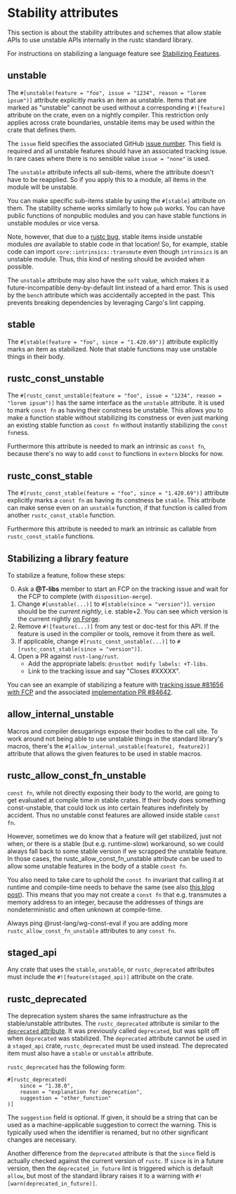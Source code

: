 # Stability attributes

<!-- toc -->

This section is about the stability attributes and schemes that allow stable
APIs to use unstable APIs internally in the rustc standard library.

For instructions on stabilizing a language feature see [Stabilizing
Features](./stabilization_guide.md).

## unstable

The `#[unstable(feature = "foo", issue = "1234", reason = "lorem ipsum")]`
attribute explicitly marks an item as unstable. Items that are marked as
"unstable" cannot be used without a corresponding `#![feature]` attribute on
the crate, even on a nightly compiler. This restriction only applies across
crate boundaries, unstable items may be used within the crate that defines
them.

The `issue` field specifies the associated GitHub [issue number]. This field is
required and all unstable features should have an associated tracking issue. In
rare cases where there is no sensible value `issue = "none"` is used.

The `unstable` attribute infects all sub-items, where the attribute doesn't
have to be reapplied. So if you apply this to a module, all items in the module
will be unstable.

You can make specific sub-items stable by using the `#[stable]` attribute on
them. The stability scheme works similarly to how `pub` works. You can have
public functions of nonpublic modules and you can have stable functions in
unstable modules or vice versa.

Note, however, that due to a [rustc bug], stable items inside unstable modules
*are* available to stable code in that location!  So, for example, stable code
can import `core::intrinsics::transmute` even though `intrinsics` is an
unstable module.  Thus, this kind of nesting should be avoided when possible.

The `unstable` attribute may also have the `soft` value, which makes it a
future-incompatible deny-by-default lint instead of a hard error. This is used
by the `bench` attribute which was accidentally accepted in the past. This
prevents breaking dependencies by leveraging Cargo's lint capping.

[issue number]: https://github.com/rust-lang/rust/issues
[rustc bug]: https://github.com/rust-lang/rust/issues/15702

## stable
The `#[stable(feature = "foo", since = "1.420.69")]` attribute explicitly
marks an item as stabilized. Note that stable functions may use unstable things in their body.

## rustc_const_unstable

The `#[rustc_const_unstable(feature = "foo", issue = "1234", reason = "lorem ipsum")]`
has the same interface as the `unstable` attribute. It is used to mark
`const fn` as having their constness be unstable. This allows you to make a
function stable without stabilizing its constness or even just marking an existing
stable function as `const fn` without instantly stabilizing the `const fn`ness.

Furthermore this attribute is needed to mark an intrinsic as `const fn`, because
there's no way to add `const` to functions in `extern` blocks for now.

## rustc_const_stable

The `#[rustc_const_stable(feature = "foo", since = "1.420.69")]` attribute explicitly marks
a `const fn` as having its constness be `stable`. This attribute can make sense
even on an `unstable` function, if that function is called from another
`rustc_const_stable` function.

Furthermore this attribute is needed to mark an intrinsic as callable from
`rustc_const_stable` functions.

## Stabilizing a library feature

To stabilize a feature, follow these steps:

0. Ask a **@T-libs** member to start an FCP on the tracking issue and wait for
   the FCP to complete (with `disposition-merge`).
1. Change `#[unstable(...)]` to `#[stable(since = "version")]`.
   `version` should be the *current nightly*, i.e. stable+2. You can see which version is
   the current nightly [on Forge](https://forge.rust-lang.org/#current-release-versions).
2. Remove `#![feature(...)]` from any test or doc-test for this API. If the feature is used in the
   compiler or tools, remove it from there as well.
3. If applicable, change `#[rustc_const_unstable(...)]` to
   `#[rustc_const_stable(since = "version")]`.
4. Open a PR against `rust-lang/rust`.
   - Add the appropriate labels: `@rustbot modify labels: +T-libs`.
   - Link to the tracking issue and say "Closes #XXXXX".

You can see an example of stabilizing a feature with
[tracking issue #81656 with FCP](https://github.com/rust-lang/rust/issues/81656)
and the associated
[implementation PR #84642](https://github.com/rust-lang/rust/pull/84642).

## allow_internal_unstable

Macros and compiler desugarings expose their bodies to the call
site. To work around not being able to use unstable things in the standard
library's macros, there's the `#[allow_internal_unstable(feature1, feature2)]`
attribute that allows the given features to be used in stable macros.

## rustc_allow_const_fn_unstable

`const fn`, while not directly exposing their body to the world, are going to get
evaluated at compile time in stable crates. If their body does something const-unstable,
that could lock us into certain features indefinitely by accident. Thus no unstable const
features are allowed inside stable `const fn`.

However, sometimes we do know that a feature will get
stabilized, just not when, or there is a stable (but e.g. runtime-slow) workaround, so we
could always fall back to some stable version if we scrapped the unstable feature.
In those cases, the rustc_allow_const_fn_unstable attribute can be used to allow some
unstable features in the body of a stable `const fn`.

You also need to take care to uphold the `const fn` invariant that calling it at runtime and
compile-time needs to behave the same (see also [this blog post][blog]). This means that you
may not create a `const fn` that e.g. transmutes a memory address to an integer,
because the addresses of things are nondeterministic and often unknown at
compile-time.

Always ping @rust-lang/wg-const-eval if you are adding more
`rustc_allow_const_fn_unstable` attributes to any `const fn`.

## staged_api

Any crate that uses the `stable`, `unstable`, or `rustc_deprecated` attributes
must include the `#![feature(staged_api)]` attribute on the crate.

## rustc_deprecated

The deprecation system shares the same infrastructure as the stable/unstable
attributes. The `rustc_deprecated` attribute is similar to the [`deprecated`
attribute]. It was previously called `deprecated`, but was split off when
`deprecated` was stabilized. The `deprecated` attribute cannot be used in a
`staged_api` crate, `rustc_deprecated` must be used instead. The deprecated
item must also have a `stable` or `unstable` attribute.

`rustc_deprecated` has the following form:

```rust,ignore
#[rustc_deprecated(
    since = "1.38.0",
    reason = "explanation for deprecation",
    suggestion = "other_function"
)]
```

The `suggestion` field is optional. If given, it should be a string that can be
used as a machine-applicable suggestion to correct the warning. This is
typically used when the identifier is renamed, but no other significant changes
are necessary.

Another difference from the `deprecated` attribute is that the `since` field is
actually checked against the current version of `rustc`. If `since` is in a
future version, then the `deprecated_in_future` lint is triggered which is
default `allow`, but most of the standard library raises it to a warning with
`#![warn(deprecated_in_future)]`.

[`deprecated` attribute]: https://doc.rust-lang.org/reference/attributes/diagnostics.html#the-deprecated-attribute
[blog]: https://www.ralfj.de/blog/2018/07/19/const.html
